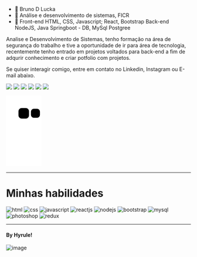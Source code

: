 - 👋 Bruno D Lucka
- 👀 Análise e desenvolvimento de sistemas, FICR
- 🌱 Front-end HTML, CSS, Javascript; React, Bootstrap Back-end NodeJS, Java Springboot - DB, MySql Postgree

Analise e Desenvolvimento de Sistemas, tenho formação na área de segurança do trabalho e tive a oportunidade de ir para área de tecnologia, recentemente tenho entrado em projetos voltados para back-end a fim de adqurir conhecimento e criar potfolio com projetos.

Se quiser interagir comigo, entre em contato no Linkedin, Instagram ou E-mail abaixo.

<div> 
  <a href="https://www.youtube.com/watch?v=sPBzSq3yGbw&ab_channel=SmileTogether" target="_blank"><img src="https://img.shields.io/badge/YouTube-FF0000?style=for-the-badge&logo=youtube&logoColor=white" target="_blank"></a>
  <a href="https://www.instagram.com/brunodlucka/?hl=pt-br" target="_blank"><img src="https://img.shields.io/badge/-Instagram-%23E4405F?style=for-the-badge&logo=instagram&logoColor=white" target="_blank"></a>
 	<a href="https://www.twitch.tv/brunodlucka" target="_blank"><img src="https://img.shields.io/badge/Twitch-9146FF?style=for-the-badge&logo=twitch&logoColor=white" target="_blank"></a>
 <a href="https://www.youtube.com/watch?v=sPBzSq3yGbw&ab_channel=SmileTogether" target="_blank"><img src="https://img.shields.io/badge/Discord-7289DA?style=for-the-badge&logo=discord&logoColor=white" target="_blank"></a> 
  <a href = "mailto:bruno_lucka@hotmail.com"><img src="https://img.shields.io/badge/-Gmail-%23333?style=for-the-badge&logo=gmail&logoColor=white" target="_blank"></a>
  <a href="https://www.linkedin.com/in/brunodlucka/" target="_blank"><img src="https://img.shields.io/badge/-LinkedIn-%230077B5?style=for-the-badge&logo=linkedin&logoColor=white" target="_blank"></a> 
 
  ![Snake animation](https://github.com/rafaballerini/rafaballerini/blob/output/github-contribution-grid-snake.svg)
 
</div>

<hr />

#  Minhas habilidades

<img src = "https://cdn.jsdelivr.net/gh/devicons/devicon/icons/html5/html5-original.svg" alt = "html" widtf = "40" height = "40" style = "max -largura: 100%; margem: 0 2px; "> </img>
<img src = "https://cdn.jsdelivr.net/gh/devicons/devicon/icons/css3/css3-original.svg" alt = "css" widtf = "40" height = "40" style = "max -largura: 100%; margem: 0 2px; "> </img>
<img src = "https://cdn.jsdelivr.net/gh/devicons/devicon/icons/javascript/javascript-original.svg" alt = "javascript" widtf = "40" height = "40" style = "max -largura: 100%; margem: 0 2px; "> </img>
<img src = "https://cdn.jsdelivr.net/gh/devicons/devicon/icons/react/react-original.svg" alt = "reactjs" widtf = "40" height = "40" style = "max -largura: 100%; margem: 0 2px; "> </img>
<img src = "https://cdn.jsdelivr.net/gh/devicons/devicon/icons/nodejs/nodejs-original.svg" alt = "nodejs" widtf = "40" height = "40" style = "max -largura: 100%; margem: 0 2px; "> </img>
<img src = "https://cdn.jsdelivr.net/gh/devicons/devicon/icons/bootstrap/bootstrap-plain-wordmark.svg" alt = "bootstrap" widtf = "40" height = "40" style = "largura máxima: 100%; margem: 0 2px;" /> </img>
<img src = "https://cdn.jsdelivr.net/gh/devicons/devicon/icons/mysql/mysql-original-wordmark.svg" alt = "mysql" widtf = "40" height = "40" style = "largura máxima: 100%; margem: 0 2px;" /> </img>
<img src = "https://cdn.jsdelivr.net/gh/devicons/devicon/icons/photoshop/photoshop-plain.svg" alt = "photoshop" widtf = "40" height = "40" style = "max -largura: 100%; margem: 0 2px; "/> </img>
<img src = "https://cdn.jsdelivr.net/gh/devicons/devicon/icons/redux/redux-original.svg" alt = "redux" widtf = "40" height = "40" style = "max -largura: 100%; margem: 0 2px; "/> </img>



<hr />

####  By Hyrule!
![image](https://user-images.githubusercontent.com/79919310/147383427-6c3a9c34-953a-4971-b2e8-f2cebcf4ecd9.png)


